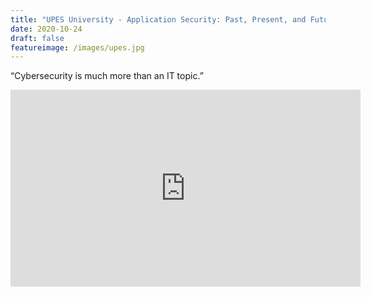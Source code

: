 ```yaml
---
title: "UPES University - Application Security: Past, Present, and Future"
date: 2020-10-24
draft: false
featureimage: /images/upes.jpg
---
```


“Cybersecurity is much more than an IT topic.”

<iframe width="560" height="315" src="https://www.youtube.com/embed/TNGRunPO93s" frameborder="0" allow="accelerometer; autoplay; clipboard-write; encrypted-media; gyroscope; picture-in-picture" allowfullscreen></iframe>
